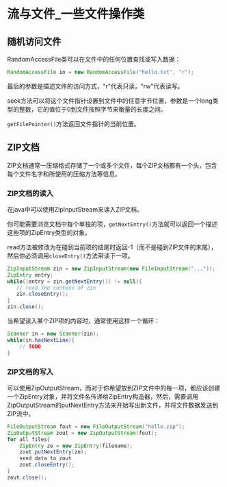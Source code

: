# 流与文件\_一些文件操作类

## 随机访问文件

RandomAccessFile类可以在文件中的任何位置查找或写入数据：

```java
RandomAccessFile in = new RandomAccessFile("hello.txt", "r");
```

最后的参数是描述文件的访问方式，"r"代表只读，"rw"代表读写。

seek方法可以将这个文件指针设置到文件中的任意字节位置，参数是一个long类型的整数，它的值位于0到文件按照字节来衡量的长度之间。

`getFilePointer()`方法返回文件指针的当前位置。

## ZIP文档

ZIP文档通常一压缩格式存储了一个或多个文件，每个ZIP文档都有一个头，包含每个文件名字和所使用的压缩方法等信息。

### ZIP文档的读入

在java中可以使用ZipInputStream来读入ZIP文档。

你可能需要浏览文档中每个单独的项，`getNextEntry()`方法就可以返回一个描述这些项的ZipEntry类型的对象。

read方法被修改为在碰到当前项的结尾时返回-1（而不是碰到ZIP文件的末尾），然后你必须调用`closeEntry()`方法带读下一项。

```java
ZipInputStream zin = new ZipInputStream(new FileInputStream("..."));
ZipEntry entry;
while((entry = zin.getNextEntry()) != null){
   // read the contens of zin   
   zin.closeEntry();
}
zin.close();
```

当希望读入某个ZIP项的内容时，通常使用这样一个循环：

```java
Scanner in = new Scanner(zin);
while(in.hasNextLine){
    // TODO
}
```

### ZIP文档的写入

可以使用ZipOutputStream，而对于你希望放到ZIP文件中的每一项，都应该创建一个ZipEntry对象，并将文件名传递给ZipEntry构造器，然后，需要调用ZipOutputStream的putNextEntry方法来开始写出新文件，并将文件数据发送到ZIP流中。

```java
FileOutputStream fout = new FileOutputStream("hello.zip");
ZipOutputStream zout = new ZipOutputStream(fout);
for all files{
    ZipEntry ze = new ZipEntry(filename);
    zout.putNextEntry(ze);
    send data to zout
    zout.closeEntry();
}
zout.close();
```



